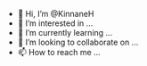 - 👋 Hi, I’m @KinnaneH
- 👀 I’m interested in ...
- 🌱 I’m currently learning ...
- 💞️ I’m looking to collaborate on ...
- 📫 How to reach me ...

<!---
KinnaneH/KinnaneH is a ✨ special ✨ repository because its `README.md` (this file) appears on your GitHub profile.
You can click the Preview link to take a look at your changes.
--->

